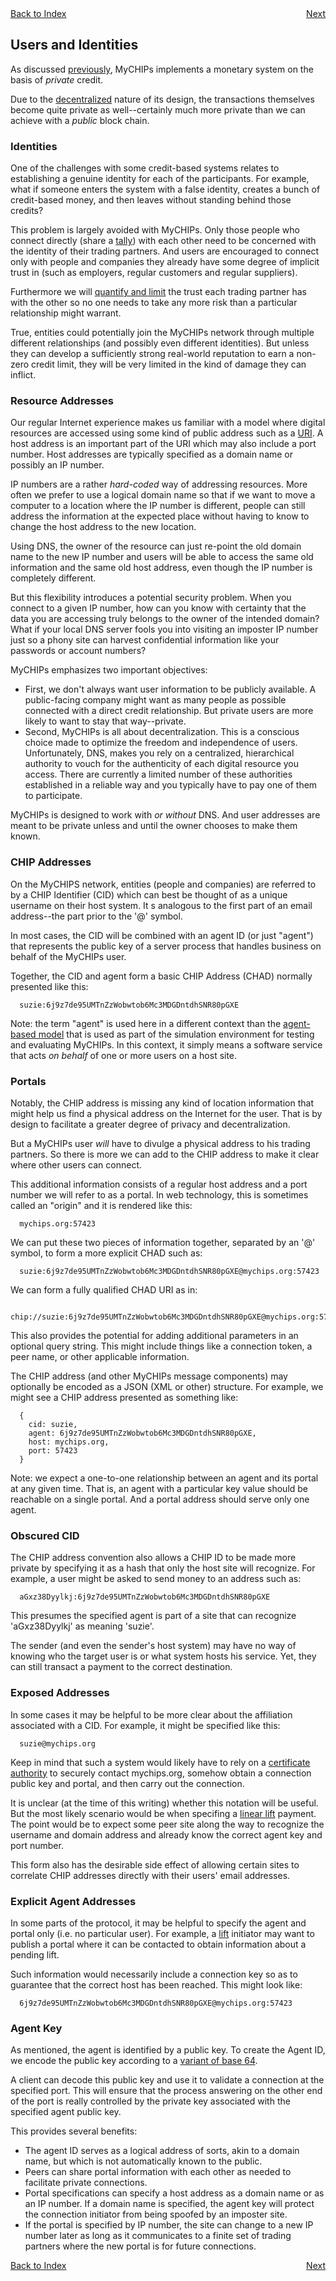 <div style="display: flex; justify-content: space-between;">
  <a href="README.md#contents">Back to Index</a>
  <a href="learn-tally.md">Next</a>
</div>

## Users and Identities

As discussed [previously](learn-general.md#money-as-credit), MyCHIPs implements
a monetary system on the basis of <i>private</i> credit.

Due to the [decentralized](learn-general.md#decentralization) nature of its
design, the transactions themselves become quite private as well--certainly much
more private than we can achieve with a <i>public</i> block chain.

### Identities
One of the challenges with some credit-based systems relates to establishing a
genuine identity for each of the participants.  For example, what if someone
enters the system with a false identity, creates a bunch of credit-based money,
and then leaves without standing behind those credits?

This problem is largely avoided with MyCHIPs.  Only those people who connect
directly (share a [tally](learn-tally.md)) with each other need to be concerned with 
the identity of their trading partners.  And users are encouraged to connect only 
with people and companies they already have some degree of implicit trust in (such as 
employers, regular customers and regular suppliers).

Furthermore we will [quantify and limit](learn-tally#credit-terms) the trust each
trading partner has with the other so no one needs to take any more risk than a 
particular relationship might warrant.

True, entities could potentially join the MyCHIPs network through multiple different 
relationships (and possibly even different identities).
But unless they can develop a sufficiently strong real-world reputation to earn a 
non-zero credit limit, they will be very limited in the kind of damage they can inflict.

### Resource Addresses
Our regular Internet experience makes us familiar with a model where digital resources are
accessed using some kind of public address such as a [URI](https://en.wikipedia.org/wiki/URI).
A host address is an important part of the URI which may also include a port number.
Host addresses are typically specified as a domain name or possibly an IP number.

IP numbers are a rather <i>hard-coded</i> way of addressing resources.  More often
we prefer to use a logical domain name so that if we want to move a computer to a location
where the IP number is different, people can still address the information at the
expected place without having to know to change the host address to the new location.

Using DNS, the owner of the resource can just re-point the old domain name to the new IP
number and users will be able to access the same old information and the same old host
address, even though the IP number is completely different.

But this flexibility introduces a potential security problem.  When you connect to a given 
IP number, how can you know with certainty that the data you are accessing truly belongs to 
the owner of the intended domain?  What if your local DNS server fools you into visiting
an imposter IP number just so a phony site can harvest confidential information like your
passwords or account numbers?

MyCHIPs emphasizes two important objectives:
- First, we don't always want user information to be publicly available.
  A public-facing company might want as many people as possible connected with
  a direct credit relationship.  But private users are more likely to want to stay
  that way--private.
- Second, MyCHIPs is all about decentralization.  This is a conscious choice made to
  optimize the freedom and independence of users.  Unfortunately, DNS, makes you rely on 
  a centralized, hierarchical authority to vouch for the authenticity of each digital 
  resource you access.
  There are currently a limited number of these authorities established in a reliable 
  way and you typically have to pay one of them to participate.

MyCHIPs is designed to work with <i>or without</i> DNS.  And user addresses are meant
to be private unless and until the owner chooses to make them known.

### CHIP Addresses
On the MyCHIPS network, entities (people and companies) are referred to by a
CHIP Identifier (CID) which can best be thought of as a unique username on their
host system.  It s analogous to the first part of an email address--the part prior
to the '@' symbol.

In most cases, the CID will be combined with an agent ID (or just "agent") that
represents the public key of a server process that handles business on behalf of
the MyCHIPs user.

Together, the CID and agent form a basic CHIP Address (CHAD) normally presented like this:
```
  suzie:6j9z7de95UMTnZzWobwtob6Mc3MDGDntdhSNR80pGXE
```
Note: the term "agent" is used here in a different context than the 
[agent-based model](sim-agent.md) that is used as part of the simulation environment
for testing and evaluating MyCHIPs.
In this context, it simply means a software service that acts *on behalf* of one or more
users on a host site.

### Portals
Notably, the CHIP address is missing any kind of location information that might help us
find a physical address on the Internet for the user.  That is by design to facilitate a 
greater degree of privacy and decentralization.

But a MyCHIPs user *will* have to divulge a physical address to his trading partners.
So there is more we can add to the CHIP address to make it clear where other users can 
connect.

This additional information consists of a regular host address and a port number we will
refer to as a portal.
In web technology, this is sometimes called an "origin" and it is rendered like this:
```
  mychips.org:57423
```
We can put these two pieces of information together, separated by an '@' symbol, to 
form a more explicit CHAD such as:
```
  suzie:6j9z7de95UMTnZzWobwtob6Mc3MDGDntdhSNR80pGXE@mychips.org:57423
```
We can form a fully qualified CHAD URI as in:
```
  chip://suzie:6j9z7de95UMTnZzWobwtob6Mc3MDGDntdhSNR80pGXE@mychips.org:57423
```
This also provides the potential for adding additional parameters in an optional
query string.  This might include things like a connection token, a peer name, or
other applicable information.

The CHIP address (and other MyCHIPs message components) may optionally be encoded as a JSON (XML or other) structure.
For example, we might see a CHIP address presented as something like:
```
  {
    cid: suzie,
    agent: 6j9z7de95UMTnZzWobwtob6Mc3MDGDntdhSNR80pGXE,
    host: mychips.org,
    port: 57423
  }
```
Note: we expect a one-to-one relationship between an agent and its portal at any given time.
That is, an agent with a particular key value should be reachable on a single portal. 
And a portal address should serve only one agent.

### Obscured CID
The CHIP address convention also allows a CHIP ID to be made more private by specifying it
as a hash that only the host site will recognize.  For example, a user might be
asked to send money to an address such as:
```
  aGxz38Dyylkj:6j9z7de95UMTnZzWobwtob6Mc3MDGDntdhSNR80pGXE
```
This presumes the specified agent is part of a site that can recognize 'aGxz38Dyylkj'
as meaning 'suzie'.

The sender (and even the sender's host system) may have no way of knowing who the 
target user is or what system hosts his service.  Yet, they can still transact a
payment to the correct destination.

### Exposed Addresses
In some cases it may be helpful to be more clear about the affiliation associated 
with a CID.  For example, it might be specified like this:
```
  suzie@mychips.org
```
Keep in mind that such a system would likely have to rely on a 
[certificate authority](https://en.wikipedia.org/wiki/Certificate_authority) to 
securely contact mychips.org, somehow obtain a connection public key and portal, and 
then carry out the connection.

It is unclear (at the time of this writing) whether this notation will be useful.
But the most likely scenario would be when specifing a
[linear lift](learn-lifts.md#linear-lifts) payment.  The point would be to expect
some peer site along the way to recognize the username and domain address and
already know the correct agent key and port number.

This form also has the desirable side effect of allowing certain sites to correlate
CHIP addresses directly with their users' email addresses.

### Explicit Agent Addresses
In some parts of the protocol, it may be helpful to specify the agent and portal
only (i.e. no particular user).  For example, a [lift](learn-lifts.md) initiator may 
want to publish a portal where it can be contacted to obtain information about a 
pending lift.

Such information would necessarily include a connection key so as to guarantee that
the correct host has been reached.  This might look like:
```
  6j9z7de95UMTnZzWobwtob6Mc3MDGDntdhSNR80pGXE@mychips.org:57423
```

### Agent Key
As mentioned, the agent is identified by a public key.
To create the Agent ID, we encode the public key according to a 
[variant of base 64](https://datatracker.ietf.org/doc/html/rfc4648#section-5).

A client can decode this public key and use it to validate a connection at the specified
port.  This will ensure that the process answering on the other end of the port is 
really controlled by the private key associated with the specified agent public key.

This provides several benefits:
- The agent ID serves as a logical address of sorts, akin to a domain name, but which is
  not automatically known to the public.
- Peers can share portal information with each other as needed to facilitate private
  connections.
- Portal specifications can specify a host address as a domain name or as an IP number.
  If a domain name is specified, the agent key will protect the connection initiator
  from being spoofed by an imposter site.
- If the portal is specified by IP number, the site can change to a new IP number 
  later as long as it communicates to a finite set of trading partners where the
  new portal is for future connections.

<div style="display: flex; justify-content: space-between;">
  <a href="README.md#contents">Back to Index</a>
  <a href="learn-tally.md">Next</a>
</div>
